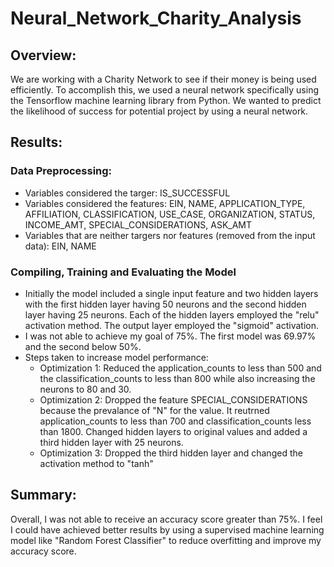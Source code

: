 # Neural_Network_Charity_Analysis
## Overview:
We are working with a Charity Network to see if their money is being used efficiently. To accomplish this, we used a neural network specifically using the Tensorflow machine learning library from Python. We wanted to predict the likelihood of success for potential project by using a neural network.

## Results:
### Data Preprocessing:
  * Variables considered the targer: IS_SUCCESSFUL
  * Variables considered the features: EIN, NAME, APPLICATION_TYPE, AFFILIATION, CLASSIFICATION, USE_CASE, ORGANIZATION, STATUS, INCOME_AMT, SPECIAL_CONSIDERATIONS, ASK_AMT
  * Variables that are neither targers nor features (removed from the input data): EIN, NAME
### Compiling, Training and Evaluating the Model
  * Initially the model included a single input feature and two hidden layers with the first hidden layer having 50 neurons and the second hidden layer having 25 neurons. Each of the hidden layers employed the "relu" activation method. The output layer employed the "sigmoid" activation.
  * I was not able to achieve my goal of 75%. The first model was 69.97% and the second below 50%.
  * Steps taken to increase model performance:
    * Optimization 1: Reduced the application_counts to less than 500 and the classification_counts to less than 800 while also increasing the neurons to 80 and 30.
    * Optimization 2: Dropped the feature SPECIAL_CONSIDERATIONS   because the prevalance of "N" for the value. It reutrned application_counts to less than 700 and classification_counts less than 1800. Changed hidden layers to original values and added a third hidden layer with 25 neurons.
    * Optimization 3: Dropped the third hidden layer and changed the activation method to "tanh"
## Summary:
Overall, I was not able to receive an accuracy score greater than 75%. I feel I could have achieved better results by using a supervised machine learning model like "Random Forest Classifier" to reduce overfitting and improve my accuracy score.
